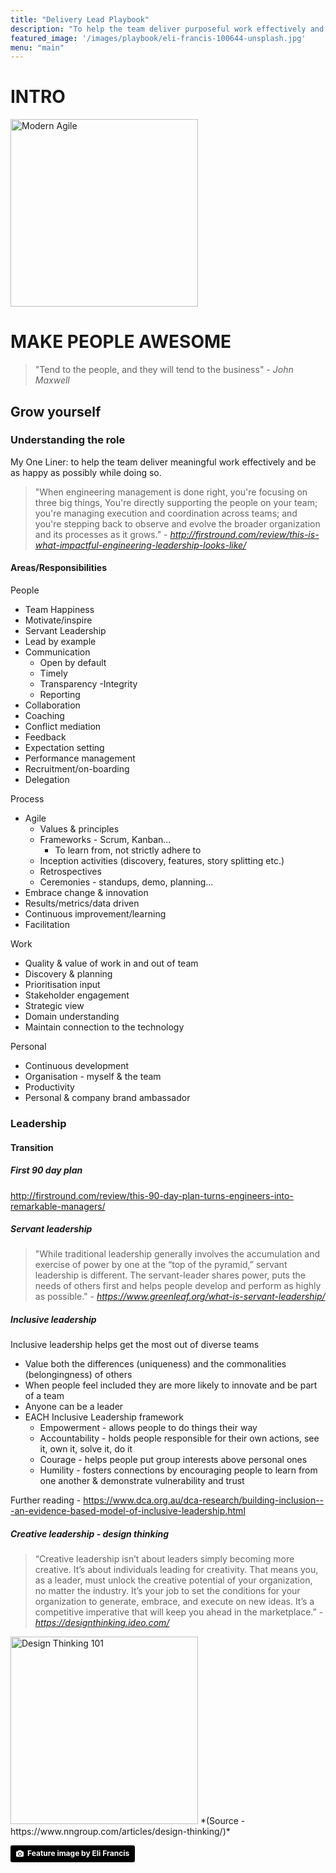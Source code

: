 ```yaml
---
title: "Delivery Lead Playbook"
description: "To help the team deliver purposeful work effectively and be as happy as possibly while doing so."
featured_image: '/images/playbook/eli-francis-100644-unsplash.jpg'
menu: "main"
---
```


# INTRO

<img src="/images/playbook/modern_agile_wheel_english.svg" alt="Modern Agile" style="width: 300px" />


# MAKE PEOPLE AWESOME
> "Tend to the people, and they will tend to the business" - *John Maxwell*

## Grow yourself
### Understanding the role
My One Liner: to help the team deliver meaningful work effectively and be as happy as possibly while doing so.

> "When engineering management is done right, you're focusing on three big things, You're directly supporting the people on your team; you're managing execution and coordination across teams; and you're stepping back to observe and evolve the broader organization and its processes as it grows." -  *http://firstround.com/review/this-is-what-impactful-engineering-leadership-looks-like/*

#### Areas/Responsibilities
People

- Team Happiness
- Motivate/inspire
- Servant Leadership
- Lead by example
- Communication
  - Open by default
  - Timely
  - Transparency
  -Integrity
  - Reporting
- Collaboration
- Coaching
- Conflict mediation
- Feedback
- Expectation setting
- Performance management
- Recruitment/on-boarding
- Delegation

Process

- Agile
  - Values & principles
  - Frameworks - Scrum, Kanban…
    - To learn from, not strictly adhere to
  - Inception activities (discovery, features, story splitting etc.)
  - Retrospectives
  - Ceremonies - standups, demo, planning...
- Embrace change & innovation
- Results/metrics/data driven
- Continuous improvement/learning
- Facilitation

Work

- Quality & value of work in and out of team
- Discovery & planning
- Prioritisation input
- Stakeholder engagement
- Strategic view
- Domain understanding
- Maintain connection to the technology

Personal

- Continuous development
- Organisation - myself & the team
- Productivity
- Personal & company brand ambassador

### Leadership
#### Transition
##### First 90 day plan

http://firstround.com/review/this-90-day-plan-turns-engineers-into-remarkable-managers/
##### Servant leadership
> "While traditional leadership generally involves the accumulation and exercise of power by one at the “top of the pyramid,” servant leadership is different. The servant-leader shares power, puts the needs of others first and helps people develop and perform as highly as possible." - *https://www.greenleaf.org/what-is-servant-leadership/*

##### Inclusive leadership
Inclusive leadership helps get the most out of diverse teams

- Value both the differences (uniqueness) and the commonalities (belongingness) of others
- When people feel included they are more likely to innovate and be part of a team
- Anyone can be a leader
- EACH Inclusive Leadership framework
  - Empowerment - allows people to do things their way
  - Accountability - holds people responsible for their own actions, see it, own it, solve it, do it
  - Courage - helps people put group interests above personal ones
  - Humility - fosters connections by encouraging people to learn from one another & demonstrate vulnerability and trust

Further reading - https://www.dca.org.au/dca-research/building-inclusion---an-evidence-based-model-of-inclusive-leadership.html

##### Creative leadership - design thinking
> “Creative leadership isn’t about leaders simply becoming more creative. It’s about individuals leading for creativity. That means you, as a leader, must unlock the creative potential of your organization, no matter the industry. It’s your job to set the conditions for your organization to generate, embrace, and execute on new ideas. It’s a competitive imperative that will keep you ahead in the marketplace.” - *https://designthinking.ideo.com/*

<img src="/images/playbook/design_thinking_101.png" alt="Design Thinking 101" style="width: 300px" />
*(Source - https://www.nngroup.com/articles/design-thinking/)*



<a style="background-color:black;color:white;text-decoration:none;padding:4px 6px;font-family:-apple-system, BlinkMacSystemFont, &quot;San Francisco&quot;, &quot;Helvetica Neue&quot;, Helvetica, Ubuntu, Roboto, Noto, &quot;Segoe UI&quot;, Arial, sans-serif;font-size:12px;font-weight:bold;line-height:1.2;display:inline-block;border-radius:3px" href="https://unsplash.com/@elifrancis?utm_medium=referral&amp;utm_campaign=photographer-credit&amp;utm_content=creditBadge" target="_blank" rel="noopener noreferrer" title="Download free do whatever you want high-resolution photos from Eli Francis"><span style="display:inline-block;padding:2px 3px"><svg xmlns="http://www.w3.org/2000/svg" style="height:12px;width:auto;position:relative;vertical-align:middle;top:-1px;fill:white" viewBox="0 0 32 32"><title>unsplash-logo</title><path d="M20.8 18.1c0 2.7-2.2 4.8-4.8 4.8s-4.8-2.1-4.8-4.8c0-2.7 2.2-4.8 4.8-4.8 2.7.1 4.8 2.2 4.8 4.8zm11.2-7.4v14.9c0 2.3-1.9 4.3-4.3 4.3h-23.4c-2.4 0-4.3-1.9-4.3-4.3v-15c0-2.3 1.9-4.3 4.3-4.3h3.7l.8-2.3c.4-1.1 1.7-2 2.9-2h8.6c1.2 0 2.5.9 2.9 2l.8 2.4h3.7c2.4 0 4.3 1.9 4.3 4.3zm-8.6 7.5c0-4.1-3.3-7.5-7.5-7.5-4.1 0-7.5 3.4-7.5 7.5s3.3 7.5 7.5 7.5c4.2-.1 7.5-3.4 7.5-7.5z"></path></svg></span><span style="display:inline-block;padding:2px 3px">Feature image by Eli Francis</span></a>

